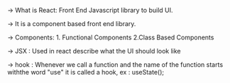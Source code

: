 -> What is React: Front End Javascript library to build UI.

-> It is a component based front end library.

-> Components: 1. Functional Components 2.Class Based Components 

-> JSX : Used in react describe what the UI should look like 

-> hook : Whenever we call a function and the name of the function starts withthe word "use" it is called a hook, ex : useState();
